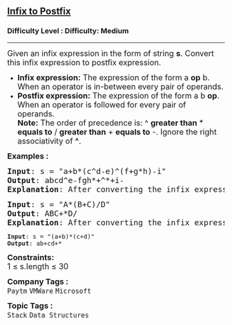 <h2><a href="https://www.geeksforgeeks.org/problems/infix-to-postfix-1587115620/1">Infix to Postfix</a></h2><h3>Difficulty Level : Difficulty: Medium</h3><hr><div class="problems_problem_content__Xm_eO"><p><span style="font-size: 18px;">Given an infix expression in the form of string <strong>s</strong>. Convert this infix expression to postfix expression.</span></p>
<ul>
<li><span style="font-size: 18px;"><strong>Infix expression:</strong> The expression of the form a <strong>op</strong> b. When an operator is in-between every pair of operands.</span></li>
<li><span style="font-size: 18px;"><strong>Postfix expression:</strong> The expression of the form a b <strong>op</strong>. When an operator is followed for every pair of operands.</span><br><span style="font-size: 18px;"><strong>Note:</strong> The order of precedence is: ^ <strong>greater than</strong>&nbsp;* <strong>equals to</strong> / <strong>greater than</strong> + <strong>equals to</strong> -. Ignore the right associativity of <strong>^</strong>.</span></li>
</ul>
<p><span style="font-size: 18px;"><strong>Examples :</strong></span></p>
<pre><span style="font-size: 18px;"><strong>Input</strong>: s = "a+b*(c^d-e)^(f+g*h)-i"
<strong>Output</strong>: abcd^e-fgh*+^*+i-
<strong>Explanation</strong>: After converting the infix expression into postfix expression, the resultant expression will be abcd^e-fgh*+^*+i-
</span></pre>
<pre><span style="font-size: 18px;"><strong>Input</strong>: s = "A*(B+C)/D"
<strong>Output</strong>: ABC+*D/
<strong>Explanation</strong>: After converting the infix expression into postfix expression, the resultant expression will be ABC+*D/<br></span></pre>
<pre><strong>Input</strong>: s = "(a+b)*(c+d)"
<strong>Output</strong>: ab+cd+*</pre>
<p><span style="font-size: 18px;"><strong>Constraints:</strong><br>1 ≤ s.length ≤ 30</span></p></div><p><span style=font-size:18px><strong>Company Tags : </strong><br><code>Paytm</code>&nbsp;<code>VMWare</code>&nbsp;<code>Microsoft</code>&nbsp;<br><p><span style=font-size:18px><strong>Topic Tags : </strong><br><code>Stack</code>&nbsp;<code>Data Structures</code>&nbsp;